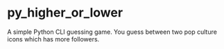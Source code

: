 # py_higher_or_lower
A simple Python CLI guessing game.  You guess between two pop culture icons which has more followers.

